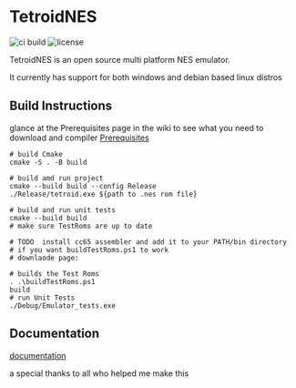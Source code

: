 # TetroidNES

![ci build][build] ![license][license]

TetroidNES is an open source multi platform NES emulator.

It currently has support for both windows and debian based linux distros

## Build Instructions

glance at the Prerequisites page in the wiki to see what you need to download and compiler
[Prerequisites]

```SH
# build Cmake
cmake -S . -B build 

# build amd run project
cmake --build build --config Release
./Release/tetroid.exe ${path to .nes rom file} 

# build and run unit tests
cmake --build build
# make sure TestRoms are up to date

# TODO  install cc65 assembler and add it to your PATH/bin directory 
# if you want buildTestRoms.ps1 to work
# downlaode page: 

# builds the Test Roms 
. .\buildTestRoms.ps1  
build 
# run Unit Tests
./Debug/Emulator_tests.exe
```

## Documentation

[documentation]

a special thanks to all who helped me make this

[documentation]: <https://github.com/TheoW03/TetroidNES/wiki>
[build]: <https://github.com/TheoW03/TetroidNES/actions/workflows/ci.yml/badge.svg>
[license]: <https://img.shields.io/badge/License-MIT-yellow.svg>
[Prerequisites]: <https://github.com/TheoW03/TetroidNES/wiki/Build-Instructions>